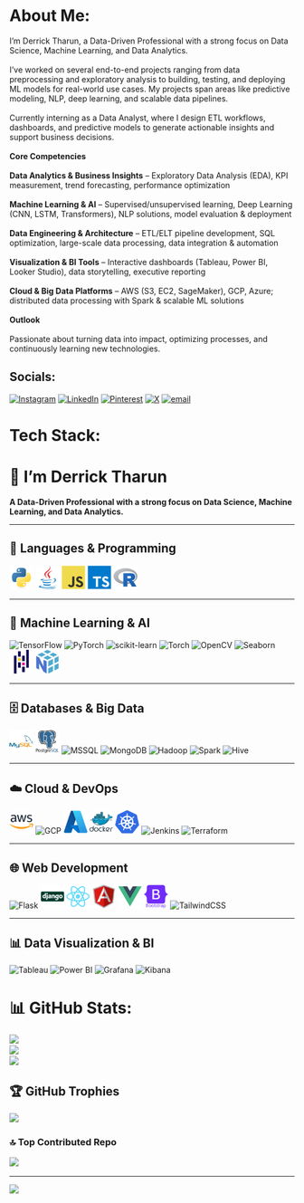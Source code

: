 #  About Me:
I’m Derrick Tharun, a Data-Driven Professional with a strong focus on Data Science, Machine Learning, and Data Analytics.<br><br>I’ve worked on several end-to-end projects ranging from data preprocessing and exploratory analysis to building, testing, and deploying ML models for real-world use cases. My projects span areas like predictive modeling, NLP, deep learning, and scalable data pipelines.<br><br>Currently interning as a Data Analyst, where I design ETL workflows, dashboards, and predictive models to generate actionable insights and support business decisions.<br><br>**Core Competencies**<br><br>**Data Analytics & Business Insights** – Exploratory Data Analysis (EDA), KPI measurement, trend forecasting, performance optimization<br><br>**Machine Learning & AI** – Supervised/unsupervised learning, Deep Learning (CNN, LSTM, Transformers), NLP solutions, model evaluation & deployment<br><br>**Data Engineering & Architecture** – ETL/ELT pipeline development, SQL optimization, large-scale data processing, data integration & automation<br><br>**Visualization & BI Tools** – Interactive dashboards (Tableau, Power BI, Looker Studio), data storytelling, executive reporting<br><br>**Cloud & Big Data Platforms** – AWS (S3, EC2, SageMaker), GCP, Azure; distributed data processing with Spark & scalable ML solutions<br><br>**Outlook**<br><br>Passionate about turning data into impact, optimizing processes, and continuously learning new technologies.


##  Socials:
[![Instagram](https://img.shields.io/badge/Instagram-%23E4405F.svg?logo=Instagram&logoColor=white)](https://instagram.com/derru_743) [![LinkedIn](https://img.shields.io/badge/LinkedIn-%230077B5.svg?logo=linkedin&logoColor=white)](https://linkedin.com/in/https://www.linkedin.com/in/derrick09/) [![Pinterest](https://img.shields.io/badge/Pinterest-%23E60023.svg?logo=Pinterest&logoColor=white)](https://pinterest.com/Derr900) [![X](https://img.shields.io/badge/X-black.svg?logo=X&logoColor=white)](https://x.com/Derrick07810479) [![email](https://img.shields.io/badge/Email-D14836?logo=gmail&logoColor=white)](mailto:derricktharun09@gmail.com) 

#  Tech Stack:
# 👋 I’m Derrick Tharun
**A Data-Driven Professional with a strong focus on Data Science, Machine Learning, and Data Analytics.**

---

## 🚀 Languages & Programming
<p>
  <img src="https://raw.githubusercontent.com/devicons/devicon/master/icons/python/python-original.svg" alt="Python" width="42" height="42"/>
  <img src="https://raw.githubusercontent.com/devicons/devicon/master/icons/java/java-original.svg" alt="Java" width="42" height="42"/>
  <img src="https://raw.githubusercontent.com/devicons/devicon/master/icons/javascript/javascript-original.svg" alt="JavaScript" width="42" height="42"/>
  <img src="https://raw.githubusercontent.com/devicons/devicon/master/icons/typescript/typescript-original.svg" alt="TypeScript" width="42" height="42"/>
  <img src="https://raw.githubusercontent.com/devicons/devicon/master/icons/r/r-original.svg" alt="R" width="42" height="42"/>
</p>

---

## 🤖 Machine Learning & AI
<p>
  <img src="https://www.vectorlogo.zone/logos/tensorflow/tensorflow-icon.svg" alt="TensorFlow" width="42" height="42"/>
  <img src="https://www.vectorlogo.zone/logos/pytorch/pytorch-icon.svg" alt="PyTorch" width="42" height="42"/>
  <img src="https://upload.wikimedia.org/wikipedia/commons/0/05/Scikit_learn_logo_small.svg" alt="scikit-learn" width="42" height="42"/>
  <img src="https://upload.wikimedia.org/wikipedia/commons/2/2d/Torch_logo.svg" alt="Torch" width="42" height="42"/>
  <img src="https://www.vectorlogo.zone/logos/opencv/opencv-icon.svg" alt="OpenCV" width="42" height="42"/>
  <img src="https://seaborn.pydata.org/_images/logo-mark-lightbg.svg" alt="Seaborn" width="42" height="42"/>
  <img src="https://raw.githubusercontent.com/devicons/devicon/master/icons/pandas/pandas-original.svg" alt="Pandas" width="42" height="42"/>
  <img src="https://raw.githubusercontent.com/devicons/devicon/master/icons/numpy/numpy-original.svg" alt="NumPy" width="42" height="42"/>
</p>

---

## 🗄️ Databases & Big Data
<p>
  <img src="https://raw.githubusercontent.com/devicons/devicon/master/icons/mysql/mysql-original-wordmark.svg" alt="MySQL" width="42" height="42"/>
  <img src="https://raw.githubusercontent.com/devicons/devicon/master/icons/postgresql/postgresql-original-wordmark.svg" alt="PostgreSQL" width="42" height="42"/>
  <img src="https://www.svgrepo.com/show/303229/microsoft-sql-server-logo.svg" alt="MSSQL" width="42" height="42"/>
  <img src="https://www.vectorlogo.zone/logos/mongodb/mongodb-icon.svg" alt="MongoDB" width="42" height="42"/>
  <img src="https://www.vectorlogo.zone/logos/apache_hadoop/apache_hadoop-icon.svg" alt="Hadoop" width="42" height="42"/>
  <img src="https://www.vectorlogo.zone/logos/apache_spark/apache_spark-icon.svg" alt="Spark" width="42" height="42"/>
  <img src="https://www.vectorlogo.zone/logos/apache_hive/apache_hive-icon.svg" alt="Hive" width="42" height="42"/>
</p>

---

## ☁️ Cloud & DevOps
<p>
  <img src="https://raw.githubusercontent.com/devicons/devicon/master/icons/amazonwebservices/amazonwebservices-original-wordmark.svg" alt="AWS" width="42" height="42"/>
  <img src="https://www.vectorlogo.zone/logos/google_cloud/google_cloud-icon.svg" alt="GCP" width="42" height="42"/>
  <img src="https://raw.githubusercontent.com/devicons/devicon/master/icons/azure/azure-original.svg" alt="Azure" width="42" height="42"/>
  <img src="https://raw.githubusercontent.com/devicons/devicon/master/icons/docker/docker-original-wordmark.svg" alt="Docker" width="42" height="42"/>
  <img src="https://raw.githubusercontent.com/devicons/devicon/master/icons/kubernetes/kubernetes-plain.svg" alt="Kubernetes" width="42" height="42"/>
  <img src="https://www.vectorlogo.zone/logos/jenkins/jenkins-icon.svg" alt="Jenkins" width="42" height="42"/>
  <img src="https://www.vectorlogo.zone/logos/terraformio/terraformio-icon.svg" alt="Terraform" width="42" height="42"/>
</p>

---

## 🌐 Web Development
<p>
  <img src="https://www.vectorlogo.zone/logos/pocoo_flask/pocoo_flask-icon.svg" alt="Flask" width="42" height="42"/>
  <img src="https://raw.githubusercontent.com/devicons/devicon/master/icons/django/django-original.svg" alt="Django" width="42" height="42"/>
  <img src="https://raw.githubusercontent.com/devicons/devicon/master/icons/react/react-original.svg" alt="React" width="42" height="42"/>
  <img src="https://raw.githubusercontent.com/devicons/devicon/master/icons/angularjs/angularjs-original.svg" alt="Angular" width="42" height="42"/>
  <img src="https://raw.githubusercontent.com/devicons/devicon/master/icons/vuejs/vuejs-original.svg" alt="Vue.js" width="42" height="42"/>
  <img src="https://raw.githubusercontent.com/devicons/devicon/master/icons/bootstrap/bootstrap-plain-wordmark.svg" alt="Bootstrap" width="42" height="42"/>
  <img src="https://www.vectorlogo.zone/logos/tailwindcss/tailwindcss-icon.svg" alt="TailwindCSS" width="42" height="42"/>
</p>

---

## 📊 Data Visualization & BI
<p>
  <img src="https://img.icons8.com/color/48/000000/tableau-software.png" alt="Tableau" width="42" height="42"/>
  <img src="https://img.icons8.com/color/48/000000/power-bi.png" alt="Power BI" width="42" height="42"/>
  <img src="https://www.vectorlogo.zone/logos/grafana/grafana-icon.svg" alt="Grafana" width="42" height="42"/>
  <img src="https://www.vectorlogo.zone/logos/elastic/elastic-icon.svg" alt="Kibana" width="42" height="42"/>
</p>


# 📊 GitHub Stats:
![](https://github-readme-stats.vercel.app/api?username=Derrick264&theme=tokyonight&hide_border=false&include_all_commits=true&count_private=true)<br/>
![](https://nirzak-streak-stats.vercel.app/?user=Derrick264&theme=tokyonight&hide_border=false)<br/>
![](https://github-readme-stats.vercel.app/api/top-langs/?username=Derrick264&theme=tokyonight&hide_border=false&include_all_commits=true&count_private=true&layout=compact)

## 🏆 GitHub Trophies
![](https://github-profile-trophy.vercel.app/?username=Derrick264&theme=tokyonight&no-frame=false&no-bg=false&margin-w=4)

### 🔝 Top Contributed Repo
![](https://github-contributor-stats.vercel.app/api?username=Derrick264&limit=5&theme=tokyonight&combine_all_yearly_contributions=true)

---
[![](https://visitcount.itsvg.in/api?id=Derrick264&icon=0&color=0)](https://visitcount.itsvg.in)

<!-- Proudly created with GPRM ( https://gprm.itsvg.in ) -->
